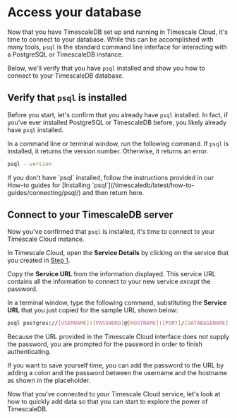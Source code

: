 # Access your database

Now that you have TimescaleDB set up and running in Timescale Cloud, it's time
to connect to your database. While this can be accomplished with many tools, `psql`
is the standard command line interface for interacting with a PostgreSQL
or TimescaleDB instance.

Below, we'll verify that you have `psql` installed and show you how to connect
to your TimescaleDB database.

## Verify that `psql` is installed
Before you start, let's confirm that you already have `psql` installed.
In fact, if you've ever installed PostgreSQL or TimescaleDB before, you likely already
have `psql` installed.

In a command line or terminal window, run the following command. If `psql` is
installed, it returns the version number. Otherwise, it returns an error.

```bash
psql --version
```

<highlight type="tip">
If you don't have `psql` installed, follow the instructions provided
in our How-to guides for [Installing `psql`](/timescaledb/latest/how-to-guides/connecting/psql/) and then return here.
</highlight>

## Connect to your TimescaleDB server
Now you've confirmed that `psql` is installed, it's time to connect to your
Timescale Cloud instance.

In Timescale Cloud, open the **Service Details** by clicking on the service
that you created in [Step 1][launch-timescaledb].

Copy the **Service URL** from the information displayed. This service URL contains
all the information to connect to your new service *_except_* the password.

In a terminal window, type the following command, substituting the **Service URL**
that you just copied for the sample URL shown below:

```bash
psql postgres://[USERNAME]:[PASSWORD]@[HOSTNAME]:[PORT]/[DATABASENAME]?sslmode=require
```

<highlight type="tip">
Because the URL provided in the Timescale Cloud interface does not supply the
password, you are prompted for the password in order to finish authenticating.

If you want to save yourself time, you can add the password to the URL by adding
a colon and the password between the username and the hostname as shown
in the placeholder.
</highlight>

Now that you've connected to your Timescale Cloud service, let's look at how to
quickly add data so that you can start to explore the power of TimescaleDB.

[install-psql]: /how-to-guides/connecting/psql/
[launch-timescaledb]: /getting-started/launch-timescaledb/
